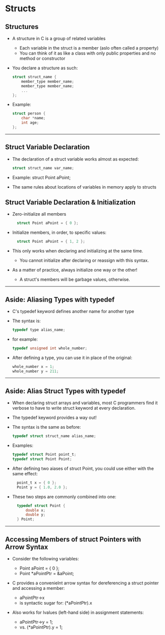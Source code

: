 # Structs

## Structures

* A structure in C is a group of related variables
  * Each variable in the struct is a member (aslo often called a property)
  * You can think of it as like a class with only public properties and no method or constructor

* You declare a structure as such:

    ```c
    struct struct_name {
        member_type member_name;
        member_type member_name;
        ...
    };
    ```

* Example:

    ```c
    struct person {
        char *name;
        int age;
    };
    ```

---

## Struct Variable Declaration

* The declaration of a struct variable works almost as expected:

    ```c
    struct struct_name var_name;
    ```

* Example:
    struct Point aPoint;

* The same rules about locations of variables in memory apply to structs

## Struct Variable Declaration & Initialization

* Zero-initialize all members

  ```c
    struct Point aPoint = { 0 };
  ```

* Initialize members, in order, to specific values:

  ```c
    struct Point aPoint = { 1, 2 };
  ```

* This only works when declaring and initializing at the same time.
  * You cannot initialize after declaring or reassign with this syntax.

* As a matter of practice, always initialize one way or the other!
  * A struct's members will be garbage values, otherwise.

---

## Aside: Aliasing Types with typedef

* C's typedef keyword defines another name for another type

* The syntax is:

    ```c
    typedef type alias_name;
    ```

* for example:

    ```c
    typedef unsigned int whole_number;
    ```

* After defining a type, you can use it in place of the original:

    ```c
    whole_number x = 1;
    whole_number y = 211;
    ```

---

## Aside: Alias Struct Types with typedef

* When declaring struct arrays and variables, most C programmers find it verbose to have to write struct keyword at every declaration.

* The typedef keyword provides a way out!

* The syntax is the same as before:

    ```c
    typedef struct struct_name alias_name;
    ```

* Examples:

    ```c
    typedef struct Point point_t;
    typedef struct Point Point;
    ```

* After defining two aiases of struct Point, you could use either with the same effect:

  ```c
    point_t x = { 0 };
    Point y = { 1.0, 2.0 };
  ```

* These two steps are commonly combined into one:

  ```c
    typedef struct Point {
        double x;
        double y;
    } Point;
  ```

---

## Accessing Members of struct Pointers with Arrow Syntax

* Consider the following variables:
  * Point aPoint = { 0 };
  * Point *aPointPtr = \&aPoint;

* C provides a convenieInt arrow syntax for dereferencing a struct pointer and accessing a member:
  * aPointPtr->x
  * is syntactic sugar for: (*aPointPtr).x

* Also works for lvalues (left-hand side) in assignment statements:
  * aPointPtr->y = 1;
  * vs. (*aPointPtr).y = 1;
